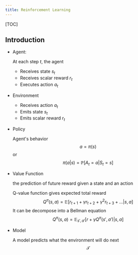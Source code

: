 ```yaml
---
title: Reinforcement Learning
---
```


[TOC]

## Introduction

-   Agent:

    At each step $t$, the agent

    -    Receives state $s_t$
    -   Receives scalar reward $r_t$
    -   Executes action $a_t$

-   Environment

    -   Receives action $a_t$
    -   Emits state $s_t$
    -   Emits scalar reward $r_t$

-   Policy

    Agent's behavior
    $$
    a=\pi(s)
    $$
    or
    $$
    \pi(a|s)=\mathbb{P}[A_t=a|S_t=s]
    $$

-   Value Function

    the prediction of future reward given a state and an action

    Q-value function gives expected total reward
    $$
    Q^{\pi}(s, a)=\mathbb{E}[r_{t+1}+\gamma r_{t+2}+\gamma^2r_{t+3}+...|s,a]
    $$
    It can be decompose into a Bellman equation
    $$
    Q^{\pi}(s, a)=\mathbb{E}_{s',a'}[r+\gamma Q^\pi(s',a')|s,a]
    $$

-   Model

    A model predicts what the environment will do next
    $$
    \mathcal{T}
    $$
    
